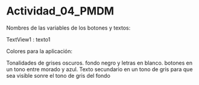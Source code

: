 # Actividad_04_PMDM

Nombres de las variables de los botones y textos:

TextView1 : texto1


Colores para la aplicación:

Tonalidades de grises oscuros.
fondo negro y letras en blanco.
botones en un tono entre morado y azul.
Texto secundario en un tono de gris para que sea visible sonre el tono de gris del fondo
